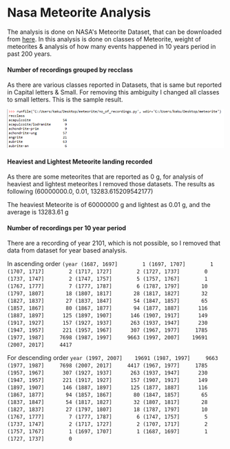 # Nasa Meteorite Analysis

The analysis is done on NASA's Meteorite Dataset, that can be downloaded from [here](https://data.nasa.gov/view/ak9y-cwf9). In this analysis is done on classes of Meteorite, weight of meteorites & analysis of how many events happened in 10 years period in past 200 years. 

#### Number of recordings grouped by recclass

As there are various classes reported in Datasets, that is same but reported in Capital letters & Small. For removing this ambiguity I changed all classes to small letters. This is the sample result.

![1st img](https://raw.githubusercontent.com/kakush30/nasa-meteorite-analysis/master/img/result_1.png)

#### Heaviest and Lightest Meteorite landing recorded

As there are some meteorites that are reported as 0 g, for analysis of heaviest and lightest meteorites I removed those datasets.
The results as following 
(60000000.0, 0.01, 13283.615209542177)

The heaviest Meteorite is of 60000000 g and lightest as 0.01 g, and the average is 13283.61 g

#### Number of recordings per 10 year period

There are a recording of year 2101, which is not possible, so I removed that data from dataset for year based analysis.

In ascending order
`(year
(1687, 1697]        1
(1697, 1707]        1
(1707, 1717]        2
(1717, 1727]        2
(1727, 1737]        0
(1737, 1747]        2
(1747, 1757]        5
(1757, 1767]        1
(1767, 1777]        7
(1777, 1787]        6
(1787, 1797]       10
(1797, 1807]       18
(1807, 1817]       28
(1817, 1827]       32
(1827, 1837]       27
(1837, 1847]       54
(1847, 1857]       65
(1857, 1867]       80
(1867, 1877]       94
(1877, 1887]      116
(1887, 1897]      125
(1897, 1907]      146
(1907, 1917]      149
(1917, 1927]      157
(1927, 1937]      263
(1937, 1947]      230
(1947, 1957]      221
(1957, 1967]      307
(1967, 1977]     1785
(1977, 1987]     7698
(1987, 1997]     9663
(1997, 2007]    19691
(2007, 2017]     4417
`

For descending order
`year
(1997, 2007]    19691
(1987, 1997]     9663
(1977, 1987]     7698
(2007, 2017]     4417
(1967, 1977]     1785
(1957, 1967]      307
(1927, 1937]      263
(1937, 1947]      230
(1947, 1957]      221
(1917, 1927]      157
(1907, 1917]      149
(1897, 1907]      146
(1887, 1897]      125
(1877, 1887]      116
(1867, 1877]       94
(1857, 1867]       80
(1847, 1857]       65
(1837, 1847]       54
(1817, 1827]       32
(1807, 1817]       28
(1827, 1837]       27
(1797, 1807]       18
(1787, 1797]       10
(1767, 1777]        7
(1777, 1787]        6
(1747, 1757]        5
(1737, 1747]        2
(1717, 1727]        2
(1707, 1717]        2
(1757, 1767]        1
(1697, 1707]        1
(1687, 1697]        1
(1727, 1737]        0`
